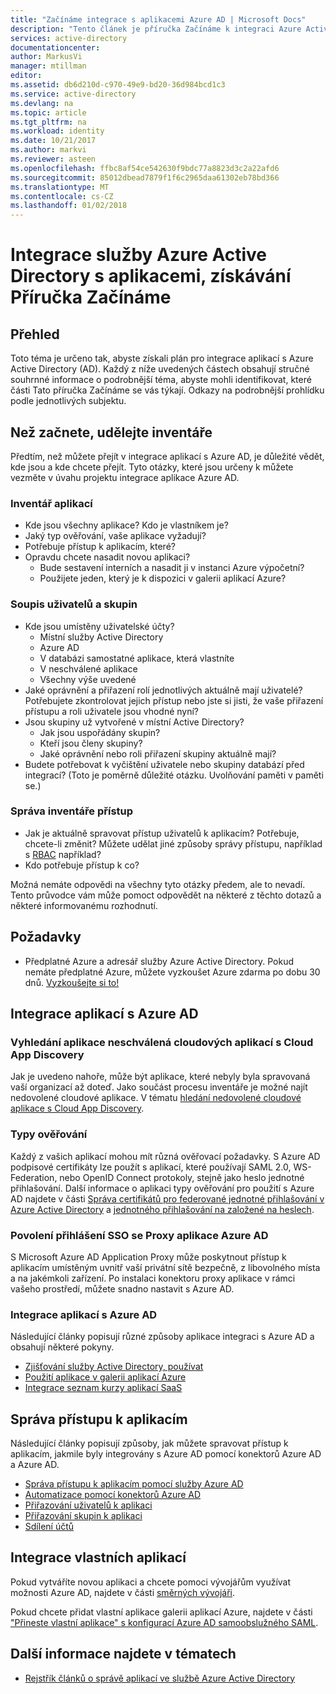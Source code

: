 ```yaml
---
title: "Začínáme integrace s aplikacemi Azure AD | Microsoft Docs"
description: "Tento článek je příručka Začínáme k integraci Azure Active Directory (AD) s místními aplikacemi a cloudových aplikací."
services: active-directory
documentationcenter: 
author: MarkusVi
manager: mtillman
editor: 
ms.assetid: db6d210d-c970-49e9-bd20-36d984bcd1c3
ms.service: active-directory
ms.devlang: na
ms.topic: article
ms.tgt_pltfrm: na
ms.workload: identity
ms.date: 10/21/2017
ms.author: markvi
ms.reviewer: asteen
ms.openlocfilehash: ffbc8af54ce542630f9bdc77a8823d3c2a22afd6
ms.sourcegitcommit: 85012dbead7879f1f6c2965daa61302eb78bd366
ms.translationtype: MT
ms.contentlocale: cs-CZ
ms.lasthandoff: 01/02/2018
---
```

# <a name="integrating-azure-active-directory-with-applications-getting-started-guide"></a>Integrace služby Azure Active Directory s aplikacemi, získávání Příručka Začínáme
## <a name="overview"></a>Přehled
Toto téma je určeno tak, abyste získali plán pro integrace aplikací s Azure Active Directory (AD). Každý z níže uvedených částech obsahují stručné souhrnné informace o podrobnější téma, abyste mohli identifikovat, které části Tato příručka Začínáme se vás týkají.  Odkazy na podrobnější prohlídku podle jednotlivých subjektu.

## <a name="before-you-begin-take-inventory"></a>Než začnete, udělejte inventáře
Předtím, než můžete přejít v integrace aplikací s Azure AD, je důležité vědět, kde jsou a kde chcete přejít.  Tyto otázky, které jsou určeny k můžete vezměte v úvahu projektu integrace aplikace Azure AD.

### <a name="application-inventory"></a>Inventář aplikací
* Kde jsou všechny aplikace? Kdo je vlastníkem je?
* Jaký typ ověřování, vaše aplikace vyžadují?
* Potřebuje přístup k aplikacím, které?
* Opravdu chcete nasadit novou aplikaci?
  * Bude sestavení interních a nasadit ji v instanci Azure výpočetní?
  * Použijete jeden, který je k dispozici v galerii aplikací Azure?

### <a name="user-and-group-inventory"></a>Soupis uživatelů a skupin
* Kde jsou umístěny uživatelské účty?
  * Místní služby Active Directory
  * Azure AD
  * V databázi samostatné aplikace, která vlastníte
  * V neschválené aplikace
  * Všechny výše uvedené
* Jaké oprávnění a přiřazení rolí jednotlivých aktuálně mají uživatelé? Potřebujete zkontrolovat jejich přístup nebo jste si jisti, že vaše přiřazení přístupu a roli uživatele jsou vhodné nyní?
* Jsou skupiny už vytvořené v místní Active Directory?
  * Jak jsou uspořádány skupin?
  * Kteří jsou členy skupiny?
  * Jaké oprávnění nebo roli přiřazení skupiny aktuálně mají?
* Budete potřebovat k vyčištění uživatele nebo skupiny databází před integrací?  (Toto je poměrně důležité otázku. Uvolňování paměti v paměti se.)

### <a name="access-management-inventory"></a>Správa inventáře přístup
* Jak je aktuálně spravovat přístup uživatelů k aplikacím? Potřebuje, chcete-li změnit?  Můžete udělat jiné způsoby správy přístupu, například s [RBAC](role-based-access-control-configure.md) například?
* Kdo potřebuje přístup k co?

Možná nemáte odpovědi na všechny tyto otázky předem, ale to nevadí.  Tento průvodce vám může pomoct odpovědět na některé z těchto dotazů a některé informovanému rozhodnutí.

## <a name="prerequisites"></a>Požadavky
* Předplatné Azure a adresář služby Azure Active Directory.  Pokud nemáte předplatné Azure, můžete vyzkoušet Azure zdarma po dobu 30 dnů. [Vyzkoušejte si to!](https://azure.microsoft.com/trial/get-started-active-directory/)

## <a name="application-integration-with-azure-ad"></a>Integrace aplikací s Azure AD
### <a name="finding-unsanctioned-cloud-applications-with-cloud-app-discovery"></a>Vyhledání aplikace neschválená cloudových aplikací s Cloud App Discovery
Jak je uvedeno nahoře, může být aplikace, které nebyly byla spravovaná vaší organizací až doteď.  Jako součást procesu inventáře je možné najít nedovolené cloudové aplikace. V tématu [hledání nedovolené cloudové aplikace s Cloud App Discovery](active-directory-cloudappdiscovery-whatis.md).

### <a name="authentication-types"></a>Typy ověřování
Každý z vašich aplikací mohou mít různá ověřovací požadavky. S Azure AD podpisové certifikáty lze použít s aplikací, které používají SAML 2.0, WS-Federation, nebo OpenID Connect protokoly, stejně jako heslo jednotné přihlašování. Další informace o aplikaci typy ověřování pro použití s Azure AD najdete v části [Správa certifikátů pro federované jednotné přihlašování v Azure Active Directory](active-directory-sso-certs.md) a [jednotného přihlašování na založené na heslech](active-directory-appssoaccess-whatis.md).

### <a name="enabling-sso-with-azure-ad-app-proxy"></a>Povolení přihlášení SSO se Proxy aplikace Azure AD
S Microsoft Azure AD Application Proxy může poskytnout přístup k aplikacím umístěným uvnitř vaší privátní sítě bezpečně, z libovolného místa a na jakémkoli zařízení. Po instalaci konektoru proxy aplikace v rámci vašeho prostředí, můžete snadno nastavit s Azure AD.

### <a name="integrating-applications-with-azure-ad"></a>Integrace aplikací s Azure AD
Následující články popisují různé způsoby aplikace integraci s Azure AD a obsahují některé pokyny.

* [Zjišťování služby Active Directory, používat](active-directory-administer.md)
* [Použití aplikace v galerii aplikací Azure](active-directory-appssoaccess-whatis.md)
* [Integrace seznam kurzy aplikací SaaS](active-directory-saas-tutorial-list.md)

## <a name="managing-access-to-applications"></a>Správa přístupu k aplikacím
Následující články popisují způsoby, jak můžete spravovat přístup k aplikacím, jakmile byly integrovány s Azure AD pomocí konektorů Azure AD a Azure AD.

* [Správa přístupu k aplikacím pomocí služby Azure AD](active-directory-managing-access-to-apps.md)
* [Automatizace pomocí konektorů Azure AD](active-directory-saas-app-provisioning.md)
* [Přiřazování uživatelů k aplikaci](active-directory-applications-guiding-developers-assigning-users.md)
* [Přiřazování skupin k aplikaci](active-directory-applications-guiding-developers-assigning-groups.md)
* [Sdílení účtů](active-directory-sharing-accounts.md)

## <a name="integrating-custom-applications"></a>Integrace vlastních aplikací
Pokud vytváříte novou aplikaci a chcete pomoci vývojářům využívat možnosti Azure AD, najdete v části [směrných vývojáři](active-directory-applications-guiding-developers-for-lob-applications.md).

Pokud chcete přidat vlastní aplikace galerii aplikací Azure, najdete v části ["Přineste vlastní aplikace" s konfigurací Azure AD samoobslužného SAML](https://cloudblogs.microsoft.com/enterprisemobility/2015/06/17/bring-your-own-app-with-azure-ad-self-service-saml-configuration-now-in-preview/).

## <a name="see-also"></a>Další informace najdete v tématech
* [Rejstřík článků o správě aplikací ve službě Azure Active Directory](active-directory-apps-index.md)

